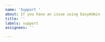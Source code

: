 ```yaml
---
name: 'Support '
about: If you have an issue using EasyAdmin
title: ''
labels: support
assignees: ''

---
```



